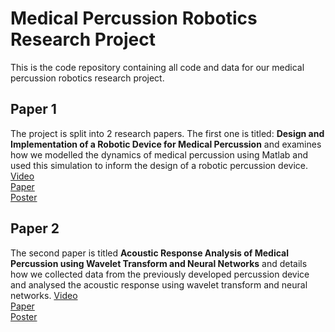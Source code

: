 # Medical Percussion Robotics Research Project
This is the code repository containing all code and data for our medical percussion robotics research project.

## Paper 1
The project is split into 2 research papers. The first one is titled: **Design and Implementation of a Robotic Device for Medical Percussion**
and examines how we modelled the dynamics of medical percussion using Matlab and used this simulation to inform the design of a robotic percussion device. 
[Video][1]  
[Paper][2]  
[Poster][3]  

## Paper 2
The second paper is titled **Acoustic Response Analysis of Medical Percussion using Wavelet Transform and Neural Networks** and details how we collected data from the previously developed percussion device and analysed the acoustic response using wavelet transform and neural networks.
[Video][4]  
[Paper][5]  
[Poster][6]  

[1]: https://www.youtube.com/watch?v=4OFo_bktEWM
[2]: https://github.com/ot316/Percussion-RRP/blob/master/RRP-Paper01.pdf
[3]: https://github.com/ot316/Percussion-RRP/blob/master/Poster_1st.pdf
[4]: https://www.youtube.com/watch?v=4l1HhkSkm_w
[5]: https://github.com/ot316/Percussion-RRP/blob/master/RRP-Paper02.pdf
[6]: https://github.com/ot316/Percussion-RRP/blob/master/Poster_2nd.pdf
